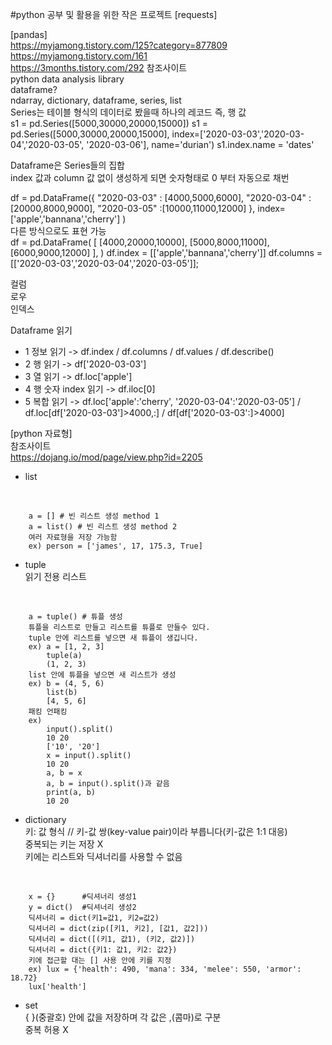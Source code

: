 #python 공부 및 활용을 위한 작은 프로젝트
[requests]


[pandas]      
<https://myjamong.tistory.com/125?category=877809>
<https://myjamong.tistory.com/161>   
<https://3months.tistory.com/292> 참조사이트  
python data analysis library   
dataframe?   
ndarray, dictionary, dataframe, series, list    
Series는 테이블 형식의 데이터로 봤을때 하나의 레코드 즉, 행 값   
s1 = pd.Series([5000,30000,20000,15000])
s1 = pd.Series([5000,30000,20000,15000],
              index=['2020-03-03','2020-03-04','2020-03-05', '2020-03-06'],
              name='durian')
s1.index.name = 'dates'

Dataframe은 Series들의 집합   
index 값과 column 값 없이 생성하게 되면 숫자형태로 0 부터 자동으로 채번  
 
df = pd.DataFrame({
    "2020-03-03" : [4000,5000,6000],
    "2020-03-04" : [20000,8000,9000],
    "2020-03-05" :[10000,11000,12000]
}, index=['apple','bannana','cherry']
)   
다른 방식으로도 표현 가능   
df = pd.DataFrame(
    [
        [4000,20000,10000],
        [5000,8000,11000],
        [6000,9000,12000]
    ], 
)
df.index = [['apple','bannana','cherry']]
df.columns = [['2020-03-03','2020-03-04','2020-03-05']];

컬럼   
로우   
인덱스   

Dataframe 읽기   
* 1 정보 읽기 -> df.index / df.columns / df.values / df.describe()
* 2 행 읽기   -> df['2020-03-03']
* 3 열 읽기   -> df.loc['apple']
* 4 행 숫자 index 읽기 -> df.iloc[0]
* 5 복합 읽기 -> df.loc['apple':'cherry', '2020-03-04':'2020-03-05'] / df.loc[df['2020-03-03']>4000,:] / df[df['2020-03-03':]>4000] 


[python 자료형]   
참조사이트   
<https://dojang.io/mod/page/view.php?id=2205>
* list
<br>
<code>
    a = [] # 빈 리스트 생성 method 1   
    a = list() # 빈 리스트 생성 method 2   
    여러 자료형을 저장 가능함   
    ex) person = ['james', 17, 175.3, True]
</code>

* tuple   
읽기 전용 리스트
<br>
<code>
    a = tuple() # 튜플 생성   
    튜플을 리스트로 만들고 리스트를 튜플로 만들수 있다.   
    tuple 안에 리스트를 넣으면 새 튜플이 생깁니다.
    ex) a = [1, 2, 3]   
        tuple(a)   
        (1, 2, 3)   
    list 안에 튜플을 넣으면 새 리스트가 생성   
    ex) b = (4, 5, 6)   
        list(b)   
        [4, 5, 6]   
    패킹 언패킹       
    ex)
        input().split()   
        10 20   
        ['10', '20']   
        x = input().split()   
        10 20   
        a, b = x   
        a, b = input().split()과 같음   
        print(a, b)   
        10 20   
</code>

* dictionary   
키: 값 형식 // 키-값 쌍(key-value pair)이라 부릅니다(키-값은 1:1 대응)   
중복되는 키는 저장 X   
키에는 리스트와 딕셔너리를 사용할 수 없음
<br>
<code>   
    x = {}      #딕셔너리 생성1   
    y = dict()  #딕셔너리 생성2  
    딕셔너리 = dict(키1=값1, 키2=값2)   
    딕셔너리 = dict(zip([키1, 키2], [값1, 값2]))   
    딕셔너리 = dict([(키1, 값1), (키2, 값2)])   
    딕셔너리 = dict({키1: 값1, 키2: 값2})   
    키에 접근할 대는 [] 사용 안에 키를 지정   
    ex) lux = {'health': 490, 'mana': 334, 'melee': 550, 'armor': 18.72}   
    lux['health']   
</code>   

* set   
{ }(중괄호) 안에 값을 저장하며 각 값은 ,(콤마)로 구분   
중복 허용 X
<br>
<code>
</code>

